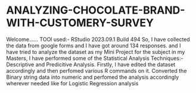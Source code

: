 # ANALYZING-CHOCOLATE-BRAND-WITH-CUSTOMERY-SURVEY
Welcome......
TOOl used:- RStudio 2023.09.1 Build 494
So, I have collected the data from google forms and I have got around 134 responses.
and I have tried to analyze the dataset as my Mini Project for the subject in my Masters,
I have performed some of the Statistical Analysis Techniques:-
Descriptive and Predicitive Analysis.
Firstly, I have edited the dataset accordingly and then perfomed various R commands on it.
Converted the Binary string data into numeric and perfomed the analysis accordingly wherever needed like for Logistic Regression analysis
